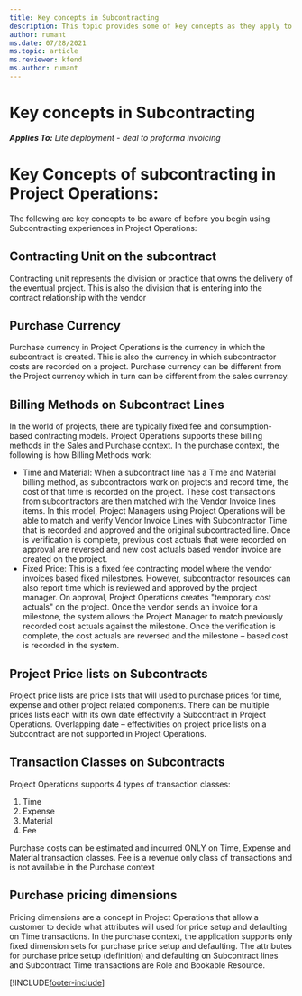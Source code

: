 ```yaml
---
title: Key concepts in Subcontracting 
description: This topic provides some of key concepts as they apply to Subcontracting in Project Operations.
author: rumant
ms.date: 07/28/2021
ms.topic: article
ms.reviewer: kfend 
ms.author: rumant
---
```


# Key concepts in Subcontracting

_**Applies To:** Lite deployment - deal to proforma invoicing_

# Key Concepts of subcontracting in Project Operations:

The following are key concepts to be aware of before you begin using Subcontracting experiences in Project Operations:

## Contracting Unit on the subcontract

Contracting unit represents the division or practice that owns the delivery of the eventual project. This is also the division that is entering into the contract relationship with the vendor

## Purchase Currency

Purchase currency in Project Operations is the currency in which the subcontract is created. This is also the currency in which subcontractor costs are recorded on a project. Purchase currency can be different from the Project currency which in turn can be different from the sales currency.

## Billing Methods on Subcontract Lines

In the world of projects, there are typically fixed fee and consumption-based contracting models. Project Operations supports these billing methods in the Sales and Purchase context. In the purchase context, the following is how Billing Methods work:

- Time and Material: When a subcontract line has a Time and Material billing method, as subcontractors work on projects and record time, the cost of that time is recorded on the project. These cost transactions from subcontractors are then matched with the Vendor Invoice lines items. In this model, Project Managers using Project Operations will be able to match and verify Vendor Invoice Lines with Subcontractor Time that is recorded and approved and the original subcontracted line. Once is verification is complete, previous cost actuals that were recorded on approval are reversed and new cost actuals based vendor invoice are created on the project.
- Fixed Price: This is a fixed fee contracting model where the vendor invoices based fixed milestones. However, subcontractor resources can also report time which is reviewed and approved by the project manager. On approval, Project Operations creates &quot;temporary cost actuals&quot; on the project. Once the vendor sends an invoice for a milestone, the system allows the Project Manager to match previously recorded cost actuals against the milestone. Once the verification is complete, the cost actuals are reversed and the milestone – based cost is recorded in the system.

## Project Price lists on Subcontracts

Project price lists are price lists that will used to purchase prices for time, expense and other project related components. There can be multiple prices lists each with its own date effectivity a Subcontract in Project Operations. Overlapping date – effectivities on project price lists on a Subcontract are not supported in Project Operations.

## Transaction Classes on Subcontracts

Project Operations supports 4 types of transaction classes:

1. Time
2. Expense
3. Material
4. Fee

Purchase costs can be estimated and incurred ONLY on Time, Expense and Material transaction classes. Fee is a revenue only class of transactions and is not available in the Purchase context

## Purchase pricing dimensions

Pricing dimensions are a concept in Project Operations that allow a customer to decide what attributes will used for price setup and defaulting on Time transactions. In the purchase context, the application supports only fixed dimension sets for purchase price setup and defaulting. The attributes for purchase price setup (definition) and defaulting on Subcontract lines and Subcontract Time transactions are Role and Bookable Resource.

[!INCLUDE[footer-include](../../includes/footer-banner.md)]

